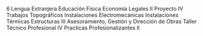 6
Lengua Extranjera
Educación Física
Economía
Legales II
Proyecto IV
Trabajos Topográficos
Instalaciones Electromecánicas
Instalaciones Térmicas
Estructuras III
Asesoramiento, Gestión y Dirección de Obras
Taller Técnico Profesional IV
Practicas Profesionalizantes II
